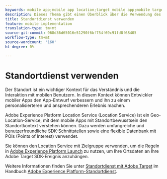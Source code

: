 ```yaml
---
keywords: mobile app;mobile app location;target mobile app;mobile target locations;location service;adobe experience cloud location service;pois;points of interest;sdk;location
description: Dieses Thema gibt einen Überblick über die Verwendung des Adobe Experience Platform Location Service in Adobe Target.
title: Standortdienst verwenden
feature: mobile implementation
translation-type: tm+mt
source-git-commit: 968d36d65016e51290f6bf754f69c91fd8f68405
workflow-type: tm+mt
source-wordcount: '160'
ht-degree: 0%

---
```



# Standortdienst verwenden

Der Standort ist ein wichtiger Kontext für das Verständnis und die Interaktion mit mobilen Benutzern. In diesem Kontext können Entwickler mobiler Apps den App-Entwurf verbessern und ihn zu einem personalisierteren und ansprechenderen Erlebnis machen.

Adobe Experience Platform Location Service (Location Service) ist ein Geo-Location-Service, mit dem mobile Apps mit Standortbewusstsein den Standortkontext verstehen können. Dazu werden umfangreiche und benutzerfreundliche SDK-Schnittstellen sowie eine flexible Datenbank mit POIs (Points of Interest) verwendet.

Sie können den Location Service mit Zielgruppe verwenden, um die Regeln in [Adobe Experience Platform Launch](https://experienceleague.adobe.com/docs/launch/using/overview.html) zu nutzen, um Ihre Ortsdaten an Ihre Adobe Target SDK-Ereignis anzuhängen.

Weitere Informationen finden Sie unter [Standortdienst mit Adobe Target](https://experienceleague.adobe.com/docs/places/using/use-places-with-other-solutions/places-target/places-target.html) im Handbuch [Adobe Experience Platform-Standortdienst](https://experienceleague.adobe.com/docs/places/using/home.html).
